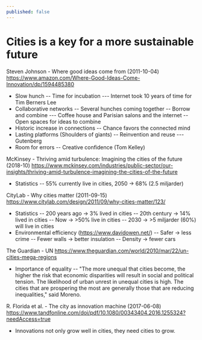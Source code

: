 ```yaml
---
published: false
---
```

# Cities is a key for a more sustainable future

Steven Johnson - Where good ideas come from (2011-10-04)
https://www.amazon.com/Where-Good-Ideas-Come-Innovation/dp/1594485380
- Slow hunch
-- Time for incubation
--- Internet took 10 years of time for Tim Berners Lee
- Collaborative networks
-- Several hunches coming together
-- Borrow and combine
--- Coffee house and Parisian salons and the internet
-- Open spaces for ideas to combine 
- Historic increase in connections
-- Chance favors the connected mind
- Lasting platforms (Shoulders of giants)
-- Reinvention and reuse
--- Gutenberg
- Room for errors 
-- Creative confidence (Tom Kelley)

McKinsey - Thriving amid turbulence: Imagining the cities of the future (2018-10)
https://www.mckinsey.com/industries/public-sector/our-insights/thriving-amid-turbulence-imagining-the-cities-of-the-future
- Statistics
-- 55% currently live in cities, 2050 -> 68% (2.5 miljarder)

CityLab - Why cities matter (2011-09-15)
https://www.citylab.com/design/2011/09/why-cities-matter/123/
- Statistics 
-- 200 years ago -> 3% lived in cities
-- 20th century -> 14% lived in cities
-- Now -> >50% live in cities
-- 2030 -> >5 miljarder (60%) will live in cities
- Environmental efficiency (https://www.davidowen.net/)
-- Safer -> less crime
-- Fewer walls -> better insulation
-- Density -> fewer cars 

The Guardian - UN
https://www.theguardian.com/world/2010/mar/22/un-cities-mega-regions
- Importance of equality
-- "The more unequal that cities become, the higher the risk that economic disparities will result in social and political tension. The likelihood of urban unrest in unequal cities is high. The cities that are prospering the most are generally those that are reducing inequalities," said Moreno.

R. Florida et al. - The city as innovation machine (2017-06-08)
https://www.tandfonline.com/doi/pdf/10.1080/00343404.2016.1255324?needAccess=true
- Innovations not only grow well in cities, they need cities to grow. 
